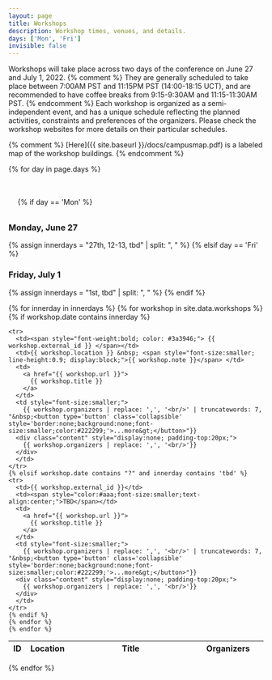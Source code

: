 ```yaml
---
layout: page
title: Workshops
description: Workshop times, venues, and details.
days: ['Mon', 'Fri']
invisible: false
---
```




Workshops will take place across two days of the conference on June 27 and July 1, 2022. 
{% comment %}
They are generally scheduled to take place between 7:00AM PST and 11:15PM PST (14:00-18:15 UCT), 
and are recommended to have coffee breaks from 9:15-9:30AM and 11:15-11:30AM PST. 
{% endcomment %}
Each workshop is organized as a semi-independent event, and has a unique schedule reflecting the
planned activities, constraints and preferences of the organizers.
Please check the workshop websites for more details on their particular schedules.

{% comment %}
[Here]({{ site.baseurl }}/docs/campusmap.pdf) is a labeled map of the workshop buildings.
{% endcomment %}


{% for day in page.days %}

<a name="{{ day }}"><span style="color:white; font-size:50px;">&nbsp;</span></a>
{% if day == 'Mon' %}
### Monday, June 27
{% assign innerdays = "27th, 12-13, tbd" | split: ", " %}
{% elsif day == 'Fri' %}
### Friday, July 1
{% assign innerdays = "1st, tbd" | split: ", " %}
{% endif %}

<table class="table table-striped table-workshop" id="{{ day }}ID">
  <thead>
    <tr>
      <th width="7%" align="center">ID</th>
      <th width="15%" align="center">Location</th>
      <th width="50%">Title</th>
      <th width="28%">Organizers</th>
    </tr>
  </thead>
  <tbody>
    {% for innerday in innerdays %}
    {% for workshop in site.data.workshops %}
    {% if workshop.date contains innerday %}

    <tr>
      <td><span style="font-weight:bold; color: #3a3946;"> {{ workshop.external_id }} </span></td>
      <td>{{ workshop.location }} &nbsp; <span style="font-size:smaller; line-height:0.9; display:block;">{{ workshop.note }}</span> </td>
      <td>
        <a href="{{ workshop.url }}">
          {{ workshop.title }}
        </a>
      </td>
      <td style="font-size:smaller;">
        {{ workshop.organizers | replace: ',', '<br/>' | truncatewords: 7, "&nbsp;<button type='button' class='collapsible' style='border:none;background:none;font-size:smaller;color:#222299;'>...more&gt;</button>"}}
      <div class="content" style="display:none; padding-top:20px;">
        {{ workshop.organizers | replace: ',', '<br/>'}}
      </div>
      </td>     
    </tr>
    {% elsif workshop.date contains "?" and innerday contains 'tbd' %}
    <tr>
      <td>{{ workshop.external_id }}</td>
      <td><span style="color:#aaa;font-size:smaller;text-align:center;">TBD</span></td>
      <td>
        <a href="{{ workshop.url }}">
          {{ workshop.title }}
        </a>
      </td>
      <td style="font-size:smaller;">
        {{ workshop.organizers | replace: ',', '<br/>' | truncatewords: 7, "&nbsp;<button type='button' class='collapsible' style='border:none;background:none;font-size:smaller;color:#222299;'>...more&gt;</button>"}}
      <div class="content" style="display:none; padding-top:20px;">
        {{ workshop.organizers | replace: ',', '<br/>'}}
      </div>
      </td>     
    </tr>
    {% endif %}
    {% endfor %}
    {% endfor %}
  </tbody>
</table>
{% endfor %}

<span style="color:white; font-size:50px;">&nbsp;</span><br>
<span style="color:white; font-size:50px;">&nbsp;</span><br>
<span style="color:white; font-size:50px;">&nbsp;</span><br>
<span style="color:white; font-size:50px;">&nbsp;</span><br>
<span style="color:white; font-size:50px;">&nbsp;</span><br>


<script>
var coll = document.getElementsByClassName("collapsible");
var i;

for (i = 0; i < coll.length; i++) {
  coll[i].addEventListener("click", function() {
    this.classList.toggle("active");
    this.style.display = "none";
    var content = this.nextElementSibling;
    //if (content.style.display === "block") {
    //  content.style.display = "none";
    //} else {
    //  content.style.display = "block";
    //}
    var c = this.parentElement;
    c.innerHTML = content.innerHTML;
    });
}
</script>


